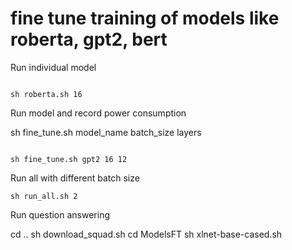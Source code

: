 # fine tune training of models like roberta, gpt2, bert

Run individual model

<code>
sh roberta.sh 16
</code>

Run model and record power consumption

sh fine_tune.sh model_name batch_size layers

<code>
sh fine_tune.sh gpt2 16 12
</code>

Run all with different batch size

<code>sh run_all.sh 2</code>

Run question answering

cd ..
sh download_squad.sh
cd ModelsFT
sh xlnet-base-cased.sh
